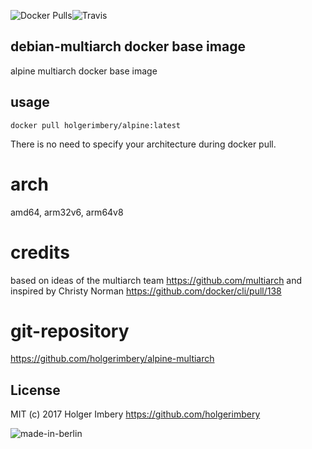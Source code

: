 ![Docker Pulls](https://img.shields.io/docker/pulls/holgerimbery/alpine.svg)![Travis](https://img.shields.io/travis/holgerimbery/alpine_multiarch.svg)
## debian-multiarch docker base image
alpine multiarch docker base image

## usage 
```
docker pull holgerimbery/alpine:latest
```

There is no need to specify your architecture during docker pull.


# arch
amd64, arm32v6, arm64v8


# credits
based on ideas of the multiarch team https://github.com/multiarch and inspired by Christy Norman https://github.com/docker/cli/pull/138

# git-repository
https://github.com/holgerimbery/alpine-multiarch

## License
MIT (c) 2017 Holger Imbery https://github.com/holgerimbery

![made-in-berlin](https://github.com/holgerimbery/environment/raw/master/made-in-berlin-badge_small.png)